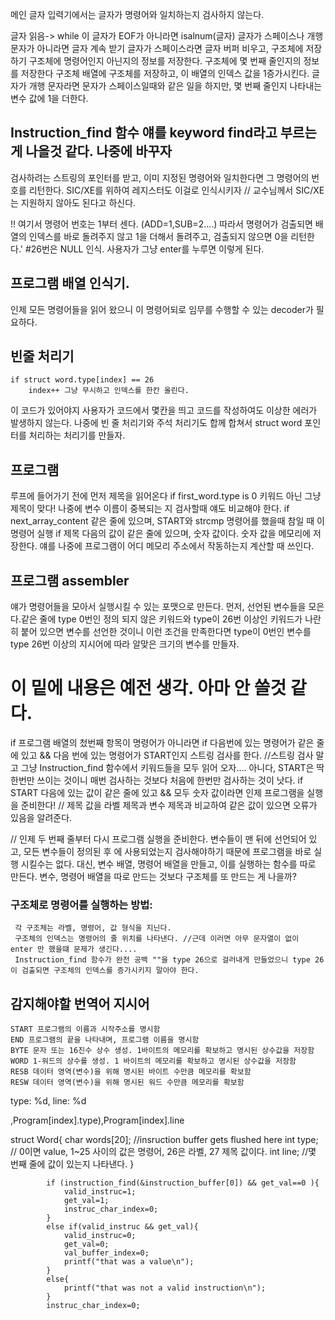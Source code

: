 
메인 글자 입력기에서는 글자가 명령어와 일치하는지 검사하지 않는다.

글자 읽음-> while 이 글자가 EOF가 아니라면
    isalnum(글자) 글자가 스페이스나 개행문자가 아니라면
        글자 계속 받기
    글자가 스페이스라면
        글자 버퍼 비우고, 구조체에 저장하기
        구조체에 명령어인지 아닌지의 정보를 저장한다.
        구조체에 몇 번째 줄인지의 정보를 저장한다
        구조체 배열에 구조체를 저장하고, 이 배열의 인덱스 값을 1증가시킨다.
    글자가 개행 문자라면
        문자가 스페이스일때와 같은 일을 하지만, 몇 번째 줄인지 나타내는 변수 값에 1을 더한다.

## Instruction_find 함수 얘를 keyword find라고 부르는 게 나을것 같다. 나중에 바꾸자
검사하려는 스트링의 포인터를 받고, 이미 지정된 명령어와 일치한다면 그 명령어의 번호를 리턴한다.
SIC/XE를 위하여 레지스터도 이걸로 인식시키자 // 교수님께서 SIC/XE는 지원하지 않아도 된다고 하신다.

!! 여기서 명령어 번호는 1부터 센다. (ADD=1,SUB=2....) 따라서 명령어가 검출되면 배열의 인덱스를 바로 돌려주지 않고 1을 더해서 돌려주고, 검출되지 않으면 0을 리턴한다.'
#26번은 NULL 인식. 사용자가 그냥 enter를 누루면 이렇게 된다.


## 프로그램 배열 인식기.
인제 모든 명령어들을 읽어 왔으니 이 명령어되로 임무를 수행할 수 있는  decoder가 필요하다.

## 빈줄 처리기
    if struct word.type[index] == 26
        index++ 그냥 무시하고 인덱스를 한칸 올린다.
이 코드가 있어야지 사용자가 코드에서 몇칸을 띄고 코드를 작성하여도 이상한 에러가 발생하지 않는다.
나중에 빈 줄 처리기와 주석 처리기도 합께 합쳐서 struct word 포인터를 처리하는 처리기를 만들자.

## 프로그램
루프에 들어가기 전에 먼저 제목을 읽어온다
    if first_word.type is 0
        키워드 아닌 그냥 제목이 맞다!
        나중에 변수 이름이 중복되는 지 검사할때 얘도 비교해야 한다.
        if next_array_content 같은 줄에 있으며, START와 strcmp 명령어를 했을때 참일 때 이 명령어 실행
            if 제목 다음의 값이 같은 줄에 있으며, 숫자 값이다.
                숫자 값을 메모리에 저장한다. 얘를 나중에 프로그램이 어디 메모리 주소에서 작동하는지 계산할 때 쓰인다.


## 프로그램 assembler
얘가 명령어들을 모아서 실행시킬 수 있는 포맷으로 만든다.
먼저, 선언된 변수들을 모은다.같은 줄에 type 0번인 정의 되지 않은 키워드와 type이 26번 이상인 키워드가 나란히 붙어 있으면 변수를 선언한 것이니 이런 조건을 만족한다면 type이 0번인 변수를 type 26번 이상의 지시어에 따라 알맞은 크기의 변수를 만들자.




이 밑에 내용은 예전 생각. 아마 안 쓸것 같다.
====
if 프로그램 배열의 첬번째 항목이 명령어가 아니라면
    if 다음번에 있는 명령어가 같은 줄에 있고 && 다음 번에 있는 명령어가 START인지 스트링 검사를 한다. //스트링 검사 말고 그냥 Instruction_find 함수에서 키워드들을 모두 읽어 오자.... 아니다, START은 딱 한번만 쓰이는 것이니 매번 검사하는 것보다 처음에 한번만 검사하는 것이 낫다.
        if START 다음에 있는 값이 같은 줄에 있고 && 모두 숫자 값이라면
            인제 프로그램을 실행을 준비한다!
// 제목 값을 라벨 제목과 변수 제목과 비교하여 같은 값이 있으면 오류가 있음을 알려준다.

// 인제 두 번째 줄부터 다시 프로그램 실행을 준비한다.
변수들이 맨 뒤에 선언되어 있고, 모든 변수들이 정의된 후 에 사용되었는지 검사해야하기 때문에 프로그램을 바로 실행 시킬수는 없다. 대신, 변수 배열, 명령어 배열을 만들고, 이를 실행하는 함수를 따로 만든다.
 변수, 명령어 배열을 따로 만드는 것보다 구조체를 또 만드는 게 나을까?


 ### 구조체로 명령어를 실행하는 방법:
     각 구조체는 라벨, 명령어, 값 형식을 지닌다.
     구조체의 인덱스는 명령어의 줄 위치를 나타낸다. //근데 이러면 아무 문자열이 없이 enter 만 했을떄 문제가 생긴다....
     Instruction_find 함수가 완전 공백 ""을 type 26으로 걸러내게 만들었으니 type 26이 검출되면 구조체의 인덱스를 증가시키지 말아야 한다.

## 감지해야할 번역어 지시어
    START 프로그램의 이름과 시작주소를 명시함
	END 프로그램의 끝을 나타내며, 프로그램 이름을 명시함
	BYTE 문자 또는 16진수 상수 생성. 1바이트의 메모리를 확보하고 명시된 상수값을 저장함
	WORD 1-워드의 상수를 생성. 1 바이트의 메모리를 확보하고 명시된 상수값을 저장함
	RESB 데이터 영역(변수)을 위해 명시된 바이트 수만큼 메모리를 확보함
	RESW 데이터 영역(변수)을 위해 명시된 워드 수만큼 메모리를 확보함




 type: %d, line: %d

 ,Program[index].type),Program[index].line

struct Word{
    char words[20]; //insruction buffer gets flushed here
    int type; // 0이면 value, 1~25 사이의 값은 명령어, 26은 라벨, 27 제목 값이다.
    int line; //몇 번째 줄에 값이 있는지 나타낸다.
    }

            if (instruction_find(&instruction_buffer[0]) && get_val==0 ){
                valid_instruc=1;
                get_val=1;
                instruc_char_index=0;
            }
            else if(valid_instruc && get_val){
                valid_instruc=0;
                get_val=0;
                val_buffer_index=0;
                printf("that was a value\n");
            }
            else{
                printf("that was not a valid instruction\n");
            }
            instruc_char_index=0;
